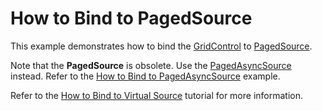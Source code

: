 # How to Bind to PagedSource

This example demonstrates how to bind the <a href="https://documentation.devexpress.com/WPF/DevExpress.Xpf.Grid.GridControl.class">GridControl</a> to <a href="https://documentation.devexpress.com/WPF/DevExpress.Xpf.Data.PagedSource.class">PagedSource</a>.

Note that the **PagedSource** is obsolete. Use the <a href="http://docs.devexpress.devx/WPF/DevExpress.Xpf.Data.PagedAsyncSource">PagedAsyncSource</a> instead. Refer to the <a href="https://github.com/DevExpress-Examples/how-to-bind-to-pagedasyncsource">How to Bind to PagedAsyncSource</a> example.

Refer to the <a href="https://documentation.devexpress.com/WPF/120194/Controls-and-Libraries/Data-Grid/Binding-to-Data/Binding-to-any-Data-Source-with-Virtual-Sources/How-to-Bind-to-Virtual-Source">How to Bind to Virtual Source</a> tutorial for more information.
